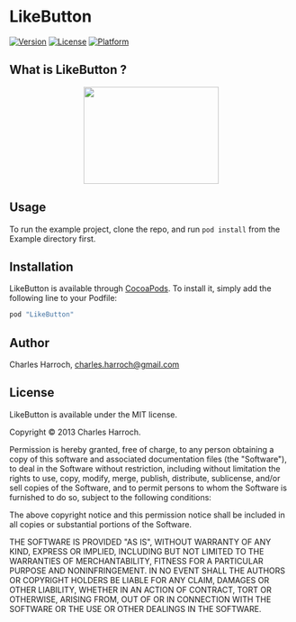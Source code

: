 # LikeButton

[![Version](https://img.shields.io/cocoapods/v/LikeButton.svg?style=flat)](http://cocoapods.org/pods/LikeButton)
[![License](https://img.shields.io/cocoapods/l/LikeButton.svg?style=flat)](http://cocoapods.org/pods/LikeButton)
[![Platform](https://img.shields.io/cocoapods/p/LikeButton.svg?style=flat)](http://cocoapods.org/pods/LikeButton)

## What is LikeButton ?

<p align="center">
<img src="http://i.imgur.com/T4X7JFg.gifv" width="240" height="172" />
</p>

## Usage

To run the example project, clone the repo, and run `pod install` from the Example directory first.

## Installation

LikeButton is available through [CocoaPods](http://cocoapods.org). To install
it, simply add the following line to your Podfile:

```ruby
pod "LikeButton"
```

## Author

Charles Harroch, charles.harroch@gmail.com

## License

LikeButton is available under the MIT license.

Copyright © 2013 Charles Harroch.

Permission is hereby granted, free of charge, to any person obtaining a copy of this software and associated documentation files (the "Software"), to deal in the Software without restriction, including without limitation the rights to use, copy, modify, merge, publish, distribute, sublicense, and/or sell copies of the Software, and to permit persons to whom the Software is furnished to do so, subject to the following conditions:

The above copyright notice and this permission notice shall be included in all copies or substantial portions of the Software.

THE SOFTWARE IS PROVIDED "AS IS", WITHOUT WARRANTY OF ANY KIND, EXPRESS OR IMPLIED, INCLUDING BUT NOT LIMITED TO THE WARRANTIES OF MERCHANTABILITY, FITNESS FOR A PARTICULAR PURPOSE AND NONINFRINGEMENT. IN NO EVENT SHALL THE AUTHORS OR COPYRIGHT HOLDERS BE LIABLE FOR ANY CLAIM, DAMAGES OR OTHER LIABILITY, WHETHER IN AN ACTION OF CONTRACT, TORT OR OTHERWISE, ARISING FROM, OUT OF OR IN CONNECTION WITH THE SOFTWARE OR THE USE OR OTHER DEALINGS IN THE SOFTWARE.

